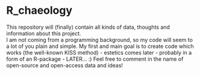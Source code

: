 # R_chaeology

This repository will (finally) contain all kinds of data, thoughts and information about this project.  
I am not coming from a programming background, so my code will seem to a lot of you plain and simple. My first and main goal is to create code which works (the well-known KISS method) -  estetics comes later - probably in a form of an R-package - LATER... :) Feel free to comment in the name of open-source and open-access data and ideas!
